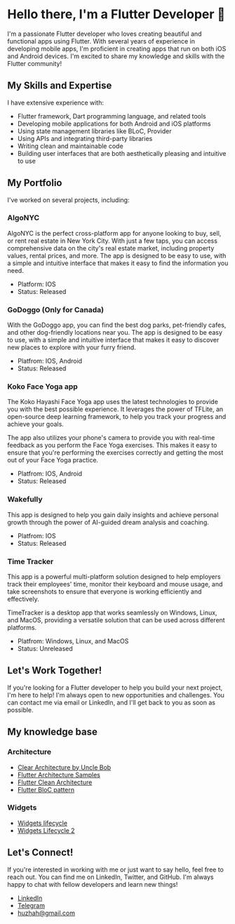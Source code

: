 # Hello there, I'm a Flutter Developer 👋
I'm a passionate Flutter developer who loves creating beautiful and functional apps using Flutter. With several years of experience in developing mobile apps, I'm proficient in creating apps that run on both iOS and Android devices. I'm excited to share my knowledge and skills with the Flutter community!

## My Skills and Expertise
I have extensive experience with:
- Flutter framework, Dart programming language, and related tools
- Developing mobile applications for both Android and iOS platforms
- Using state management libraries like BLoC, Provider
- Using APIs and integrating third-party libraries
- Writing clean and maintainable code
- Building user interfaces that are both aesthetically pleasing and intuitive to use

## My Portfolio
I've worked on several projects, including:

### AlgoNYC
AlgoNYC is the perfect cross-platform app for anyone looking to buy, sell, or rent real estate in New York City. With just a few taps, you can access comprehensive data on the city's real estate market, including property values, rental prices, and more. The app is designed to be easy to use, with a simple and intuitive interface that makes it easy to find the information you need.

- Platform: IOS
- Status: Released 

### GoDoggo (Only for Canada)
With the GoDoggo app, you can find the best dog parks, pet-friendly cafes, and other dog-friendly locations near you. The app is designed to be easy to use, with a simple and intuitive interface that makes it easy to discover new places to explore with your furry friend.

- Platfrom: IOS, Android
- Status: Released

### Koko Face Yoga app

The Koko Hayashi Face Yoga app uses the latest technologies to provide you with the best possible experience. It leverages the power of TFLite, an open-source deep learning framework, to help you track your progress and achieve your goals.

The app also utilizes your phone's camera to provide you with real-time feedback as you perform the Face Yoga exercises. This makes it easy to ensure that you're performing the exercises correctly and getting the most out of your Face Yoga practice.

- Platfrom: IOS, Android
- Status: Released

### Wakefully
This app is designed to help you gain daily insights and achieve personal growth through the power of AI-guided dream analysis and coaching.

- Platfrom: IOS
- Status: Released

### Time Tracker 
This app is a powerful multi-platform solution designed to help employers track their employees' time, monitor their keyboard and mouse usage, and take screenshots to ensure that everyone is working efficiently and effectively.

TimeTracker is a desktop app that works seamlessly on Windows, Linux, and MacOS, providing a versatile solution that can be used across different platforms. 

- Platfrom: Windows, Linux, and MacOS
- Status: Unreleased

## Let's Work Together!
If you're looking for a Flutter developer to help you build your next project, I'm here to help! I'm always open to new opportunities and challenges. You can contact me via email or LinkedIn, and I'll get back to you as soon as possible.

## My knowledge base 

### Architecture
- [Clear Architecture by Uncle Bob](https://blog.cleancoder.com/uncle-bob/2012/08/13/the-clean-architecture.html)
- [Flutter Architecture Samples](https://github.com/brianegan/flutter_architecture_samples)
- [Flutter Clean Architecture](https://resocoder.com/category/tutorials/flutter/tdd-clean-architecture/)
- [Flutter BloC pattern](https://bloclibrary.dev/#/gettingstarted)

### Widgets
- [Widgets lifecycle](https://abhishekdoshi26.medium.com/widget-lifecycle-flutter-3db5d824d033)
- [Widgets Lifecycle 2](https://medium.flutterdevs.com/explore-widget-lifecycle-in-flutter-e36031c697d0)

## Let's Connect!
If you're interested in working with me or just want to say hello, feel free to reach out. You can find me on LinkedIn, Twitter, and GitHub. I'm always happy to chat with fellow developers and learn new things!
- [LinkedIn](https://www.linkedin.com/in/huzhahmetov/)
- [Telegram](https://t.me/huzhah)
- huzhah@gmail.com
